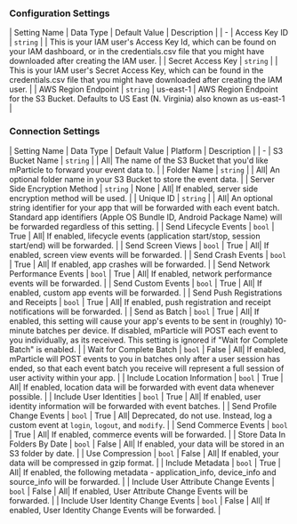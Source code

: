 

### Configuration Settings

| Setting Name |  Data Type    | Default Value  | Description |
| -
| Access Key ID | `string` | <unset> | This is your IAM user's Access Key Id, which can be found on your IAM dashboard, or in the credentials.csv file that you might have downloaded after creating the IAM user. |
| Secret Access Key | `string` | <unset> | This is your IAM user's Secret Access Key, which can be found in the credentials.csv file that you might have downloaded after creating the IAM user. |
| AWS Region Endpoint | `string` | us-east-1 | AWS Region Endpoint for the S3 Bucket. Defaults to US East (N. Virginia) also known as us-east-1 |


### Connection Settings

| Setting Name |  Data Type    | Default Value | Platform | Description |
| -
| S3 Bucket Name | `string` | <unset> | All| The name of the S3 Bucket that you'd like mParticle to forward your event data to. |
| Folder Name | `string` | <unset> | All| An optional folder name in your S3 Bucket to store the event data. |
| Server Side Encryption Method | `string` | None | All| If enabled, server side encryption method will be used. |
| Unique ID | `string` | <unset> | All| An optional string identifier for your app that will be forwarded with each event batch.  Standard app identifiers (Apple OS Bundle ID, Android Package Name) will be forwarded regardless of this setting. |
| Send Lifecycle Events | `bool` | True | All| If enabled, lifecycle events (application start/stop, session start/end) will be forwarded. |
| Send Screen Views | `bool` | True | All| If enabled, screen view events will be forwarded. |
| Send Crash Events | `bool` | True | All| If enabled, app crashes will be forwarded. |
| Send Network Performance Events | `bool` | True | All| If enabled, network performance events will be forwarded. |
| Send Custom Events | `bool` | True | All| If enabled, custom app events will be forwarded. |
| Send Push Registrations and Receipts | `bool` | True | All| If enabled, push registration and receipt notifications will be forwarded. |
| Send as Batch | `bool` | True | All| If enabled, this setting will cause your app's events to be sent in (roughly) 10-minute batches per device.  If disabled, mParticle will POST each event to you individually, as its received.  This setting is ignored if "Wait for Complete Batch" is enabled. |
| Wait for Complete Batch | `bool` | False | All| If enabled, mParticle will POST events to you in batches only after a user session has ended, so that each event batch you receive will represent a full session of user activity within your app. |
| Include Location Information | `bool` | True | All| If enabled, location data will be forwarded with event data whenever possible. |
| Include User Identities | `bool` | True | All| If enabled, user identity information will be forwarded with event batches. |
| Send Profile Change Events | `bool` | True | All| Deprecated, do not use. Instead, log a custom event at `login`, `logout`, and `modify`. |
| Send Commerce Events | `bool` | True | All| If enabled, commerce events will be forwarded. |
| Store Data In Folders By Date | `bool` | False | All| If enabled, your data will be stored in an S3 folder by date. |
| Use Compression | `bool` | False | All| If enabled, your data will be compressed in gzip format. |
| Include Metadata | `bool` | True | All| If enabled, the following metadata - application_info, device_info and source_info will be forwarded. |
| Include User Attribute Change Events | `bool` | False | All| If enabled, User Attribute Change Events will be forwarded. |
| Include User Identity Change Events | `bool` | False | All| If enabled, User Identity Change Events will be forwarded. |
